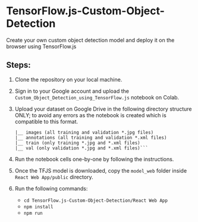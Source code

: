 # TensorFlow.js-Custom-Object-Detection
Create your own custom object detection model and deploy it on the browser using TensorFlow.js

## Steps:

1. Clone the repository on your local machine.
2. Sign in to your Google account and upload the `Custom_Object_Detection_using_TensorFlow.js` notebook on Colab.
3. Upload your dataset on Google Drive in the following directory structure ONLY; to avoid any errors as the notebook is created which is compatible to this format.

   ```TFJS-Custom-Detection
   |__ images (all training and validation *.jpg files)
   |__ annotations (all training and validation *.xml files)
   |__ train (only training *.jpg and *.xml files)
   |__ val (only validation *.jpg and *.xml files)```
   
4. Run the notebook cells one-by-one by following the instructions.
5. Once the TFJS model is downloaded, copy the `model_web` folder inside `React Web App/public` directory.
6. Run the following commands:
   - `cd TensorFlow.js-Custom-Object-Detection/React Web App`
   - `npm install`
   - `npm run`



